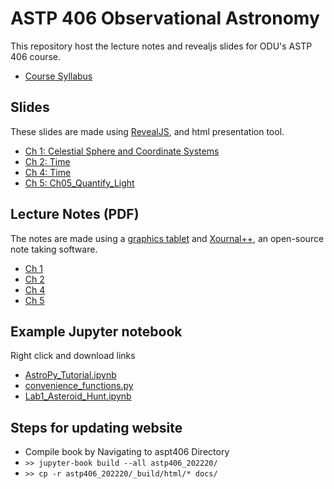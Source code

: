 # ASTP 406 Observational Astronomy
This repository host the lecture notes and revealjs slides for ODU's ASTP 406 course.

- [Course Syllabus](./astp406_202220/_build/html/index.html)

## Slides
These slides are made using [RevealJS](https://revealjs.com/), and html presentation tool.
- [Ch 1: Celestial Sphere and Coordinate Systems](./Ch01_Celestial_Sphere_and_Coordinate_Systems/Ch01_slides.html)
- [Ch 2: Time](./Ch02_Time/Ch02_slides.html)
- [Ch 4: Time](./Ch04_Spherical_Triangle/Ch04_slides.html)
- [Ch 5: Ch05_Quantify_Light](./Ch05_Quantify_Light/Ch05_slides.html)

## Lecture Notes (PDF)
The notes are made using a [graphics tablet](https://www.wacom.com/en-us/products/pen-tablets/wacom-intuos) 
and [Xournal++](https://xournalpp.github.io/), an open-source note taking software.
- [Ch 1](./Lecture_Notes/Ch01_Lecture_Notes.pdf)
- [Ch 2](./Lecture_Notes/Ch02_Lecture_Notes.pdf)
- [Ch 4](./Lecture_Notes/Ch04_Lecture_Notes.pdf)
- [Ch 5](./Lecture_Notes/Ch05_Reading_Notes.pdf)


## Example Jupyter notebook
Right click and download links
- [AstroPy_Tutorial.ipynb](AstroPy_Tutorial.ipynb) 
- [convenience_functions.py](convenience_functions.py) 
- [Lab1_Asteroid_Hunt.ipynb](Lab1_Asteroid_Hunt.ipynb)


## Steps for updating website
- Compile book by Navigating to aspt406 Directory
- `>> jupyter-book build --all astp406_202220/`
- `>> cp -r astp406_202220/_build/html/* docs/`

